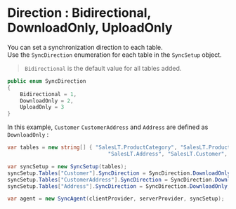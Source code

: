 # Direction : Bidirectional, DownloadOnly, UploadOnly

You can set a synchronization direction to each table.  
Use the `SyncDirection` enumeration for each table in the `SyncSetup` object.

> `Bidirectional` is the default value for all tables added.

``` cs
public enum SyncDirection
{
    Bidirectional = 1,
    DownloadOnly = 2,
    UploadOnly = 3
}
```

In this example, `Customer` `CustomerAddress` and `Address` are defined as `DownloadOnly` :

``` cs
var tables = new string[] { "SalesLT.ProductCategory", "SalesLT.ProductModel", "SalesLT.Product",
                                "SalesLT.Address", "SalesLT.Customer", "SalesLT.CustomerAddress"};

var syncSetup = new SyncSetup(tables);
syncSetup.Tables["Customer"].SyncDirection = SyncDirection.DownloadOnly;
syncSetup.Tables["CustomerAddress"].SyncDirection = SyncDirection.DownloadOnly;
syncSetup.Tables["Address"].SyncDirection = SyncDirection.DownloadOnly;

var agent = new SyncAgent(clientProvider, serverProvider, syncSetup);

```
 